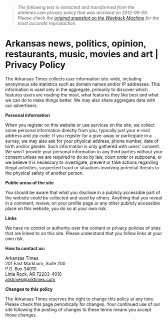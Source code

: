 > *The following text is extracted and transformed from the arktimes.com privacy policy that was archived on 2012-06-09. Please check the [original snapshot on the Wayback Machine](https://web.archive.org/web/20120609132121id_/http%3A//www.arktimes.com/arkansas/PrivacyPolicy/Page) for the most accurate reproduction.*

# Arkansas news, politics, opinion, restaurants, music, movies and art | Privacy Policy

The Arkansas Times collects user information site-wide, including anonymous site statistics such as domain names and/or IP addresses. This information is used only in the aggregate, primarily to discover which features users are reading the most, what features they like best and what we can do to make things better. We may also share aggregate data with our advertisers. 

**Personal information**

When you register on this website or use services on the site, we collect some personal information directly from you, typically just your e-mail address and zip code. If you register for a give-away or participate in a survey, we may also ask for your physical address, phone number, date of birth and/or gender. Such information is only gathered with users' consent. We won't provide your personal information to any third parties without your consent unless we are required to do so by law, court order or subpoena, or we believe it is necessary to investigate, prevent or take actions regarding illegal activities, suspected fraud or situations involving potential threats to the physical safety of another person.

 **Public areas of the site**

You should be aware that what you disclose in a publicly accessible part of the website could be collected and used by others. Anything that you reveal in a comment, review, on your profile page or any other publicly accessible place on this website, you do so at your own risk.

 **Links**

We have no control or authority over the content or privacy policies of sites that are linked to on this site. Please understand that you follow links at your own risk.

 **How to contact us:**

Arkansas Times  
201 East Markham, Suite 200  
P.O. Box 34010  
Little Rock, AR 72203-4010  
arktimes@arktimes.com  


**Changes to this policy**

The Arkansas Times reserves the right to change this policy at any time. Please check this page periodically for changes. Your continued use of our site following the posting of changes to these terms means you accept those changes. 
